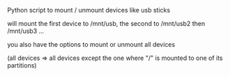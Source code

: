 Python script to mount / unmount devices like usb sticks 

will mount the first device to /mnt/usb, the second to /mnt/usb2 then /mnt/usb3 ...

you also have the options to mount or unmount all devices

(all devices => all devices except the one where "/" is mounted to one of its partitions)
